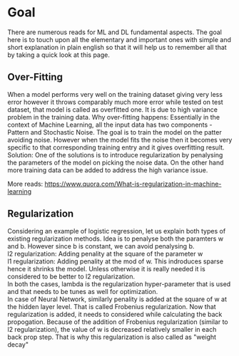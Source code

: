 # Goal #

There are numerous reads for ML and DL fundamental aspects. The goal here is to touch upon all the elementary and important ones with simple and short explanation in plain english so that it will help us to remember all that by taking a quick look at this page.  

## Over-Fitting ##
When a model performs very well on the training dataset giving very less error however it throws comparably much more error while tested on test dataset, that model is called as overfitted one. It is due to high variance problem in the training data.
Why over-fitting happens: Essentially in the context of Machine Learning, all the input data has two components - Pattern and Stochastic Noise. The goal is to train the model on the patter avoiding noise. However when the model fits the noise then it becomes very specific to that corresponding training entry and it gives overfitting result.  
Solution: One of the solutions is to introduce regularization by penalysing the parameters of the model on picking the noise data. On the other hand more training data can be added to address the high variance issue.  

More reads: https://www.quora.com/What-is-regularization-in-machine-learning  

## Regularization ##
Considering an example of logistic regression, let us explain both types of existing regularization methods. Idea is to penalyse both the paramters w and b. However since b is constant, we can avoid penalysing b.  
l2 regularization: Adding penality at the square of the parameter w  
l1 regularization: Adding penality at the mod of w. This indroduces sparse hence it shrinks the model. Unless otherwise it is really needed it is considered to be better to l2 regularization.  
In both the cases, lambda is the regularization hyper-parameter that is used and that needs to be tunes as well for optimization.  
In case of Neural Network, similarly penality is added at the square of w at the hidden layer level. That is called Frobenius regularization. Now that regularization is added, it needs to considered while calculating the back propogation. Because of the addition of Frobenius regularization (similar to l2 regularization), the value of w is decreased relatively smaller in each back prop step. That is why this regularization is also called as "weight decay"  



